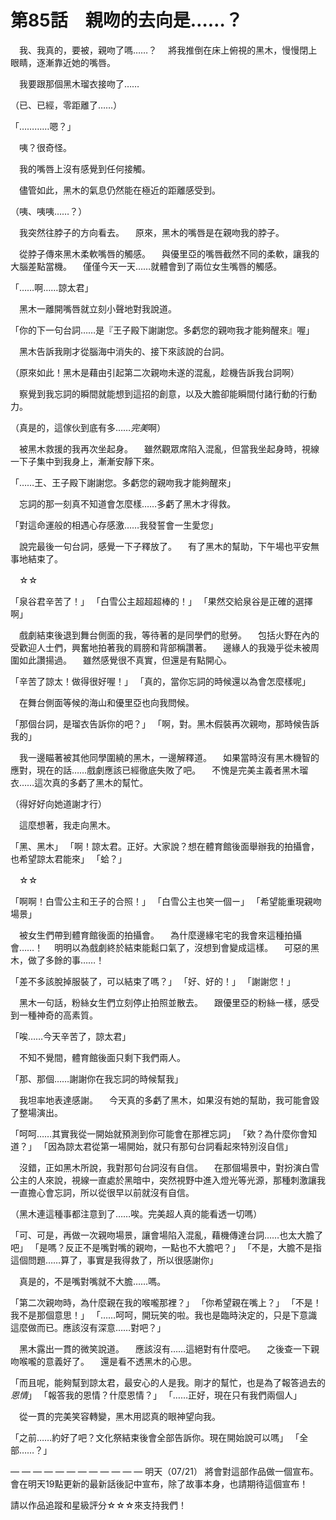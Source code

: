 # 第85話　親吻的去向是……？

　我、我真的，要被，親吻了嗎……？
　將我推倒在床上俯視的黑木，慢慢閉上眼睛，逐漸靠近她的嘴唇。

　我要跟那個黑木瑠衣接吻了……

（已、已經，零距離了……）

「…………嗯？」

　咦？很奇怪。

　我的嘴唇上沒有感覺到任何接觸。

　儘管如此，黑木的氣息仍然能在極近的距離感受到。

（咦、咦咦……？）

　我突然往脖子的方向看去。
　原來，黑木的嘴唇是在親吻我的脖子。

　從脖子傳來黑木柔軟嘴唇的觸感。
　與優里亞的嘴唇截然不同的柔軟，讓我的大腦差點當機。
　僅僅今天一天……就體會到了兩位女生嘴唇的觸感。

「……啊……諒太君」

　黑木一離開嘴唇就立刻小聲地對我說道。

「你的下一句台詞……是『王子殿下謝謝您。多虧您的親吻我才能夠醒來』喔」

　黑木告訴我剛才從腦海中消失的、接下來該說的台詞。

（原來如此！黑木是藉由引起第二次親吻未遂的混亂，趁機告訴我台詞啊）

　察覺到我忘詞的瞬間就能想到這招的創意，以及大膽卻能瞬間付諸行動的行動力。

（真是的，這傢伙到底有多……*完美*啊）

　被黑木救援的我再次坐起身。
　雖然觀眾席陷入混亂，但當我坐起身時，視線一下子集中到我身上，漸漸安靜下來。

「……王、王子殿下謝謝您。多虧您的親吻我才能夠醒來」

　忘詞的那一刻真不知道會怎麼樣……多虧了黑木才得救。

「對這命運般的相遇心存感激……我發誓會一生愛您」

　說完最後一句台詞，感覺一下子釋放了。
　有了黑木的幫助，下午場也平安無事地結束了。

　☆☆

「泉谷君辛苦了！」
「白雪公主超超超棒的！」
「果然交給泉谷是正確的選擇啊」

　戲劇結束後退到舞台側面的我，等待著的是同學們的慰勞。
　包括火野在內的受歡迎人士們，興奮地拍著我的肩膀和背部稱讚著。
　邊緣人的我幾乎從未被周圍如此讚揚過。
　雖然感覺很不真實，但還是有點開心。

「辛苦了諒太！做得很好喔！」
「真的，當你忘詞的時候還以為會怎麼樣呢」

　在舞台側面等候的海山和優里亞也向我問候。

「那個台詞，是瑠衣告訴你的吧？」
「啊，對。黑木假裝再次親吻，那時候告訴我的」

　我一邊瞄著被其他同學圍繞的黑木，一邊解釋道。
　如果當時沒有黑木機智的應對，現在的話……戲劇應該已經徹底失敗了吧。
　不愧是完美主義者黑木瑠衣……這次真的多虧了黑木的幫忙。

（得好好向她道謝才行）

　這麼想著，我走向黑木。

「黑、黑木」
「啊！諒太君。正好。大家說？想在體育館後面舉辦我的拍攝會，也希望諒太君能來」
「蛤？」

　☆☆

「啊啊！白雪公主和王子的合照！」
「白雪公主也笑一個ー」
「希望能重現親吻場景」

　被女生們帶到體育館後面的拍攝會。
　為什麼邊緣宅宅的我會來這種拍攝會……！
　明明以為戲劇終於結束能鬆口氣了，沒想到會變成這樣。
　可惡的黑木，做了多餘的事……！

「差不多該脫掉服裝了，可以結束了嗎？」
「好、好的！」
「謝謝您！」

　黑木一句話，粉絲女生們立刻停止拍照並散去。
　跟優里亞的粉絲一樣，感受到一種神奇的高素質。

「唉……今天辛苦了，諒太君」

　不知不覺間，體育館後面只剩下我們兩人。

「那、那個……謝謝你在我忘詞的時候幫我」

　我坦率地表達感謝。
　今天真的多虧了黑木，如果沒有她的幫助，我可能會毀了整場演出。

「呵呵……其實我從一開始就預測到你可能會在那裡忘詞」
「欸？為什麼你會知道？」
「因為諒太君從第一場開始，就只有那句台詞看起來特別沒自信」

　沒錯，正如黑木所說，我對那句台詞沒有自信。
　在那個場景中，對扮演白雪公主的人來說，視線一直處於黑暗中，突然視野中進入燈光等光源，那種刺激讓我一直擔心會忘詞，所以從很早以前就沒有自信。

（黑木連這種事都注意到了……唉。完美超人真的能看透一切嗎）

「可、可是，再做一次親吻場景，讓會場陷入混亂，藉機傳達台詞……也太大膽了吧」
「是嗎？反正不是嘴對嘴的親吻，一點也不大膽吧？」
「不是，大膽不是指這個問題……算了，事實是我得救了，所以很感謝你」

　真是的，不是嘴對嘴就不大膽……嗎。

「第二次親吻時，為什麼親在我的喉嚨那裡？」
「你希望親在嘴上？」
「不是！我不是那個意思！」
「……呵呵，開玩笑的啦。我也是臨時決定的，只是下意識這麼做而已。應該沒有深意……對吧？」

　黑木露出一貫的微笑說道。
　應該沒有……這絕對有什麼吧。
　之後查一下親吻喉嚨的意義好了。
　還是看不透黑木的心思。

「而且呢，能夠幫到諒太君，最安心的人是我。剛才的幫忙，也是為了報答過去的*恩情*」
「報答我的恩情？什麼恩情？」
「……正好，現在只有我們兩個人」

　從一貫的完美笑容轉變，黑木用認真的眼神望向我。

「之前……約好了吧？文化祭結束後會全部告訴你。現在開始說可以嗎」
「全部……？」

— — — — — — — — — — — —
明天（07/21）
將會對這部作品做一個宣布。
會在明天19點更新的最新話後記中宣布，除了故事本身，也請期待這個宣布！

請以作品追蹤和星級評分☆☆☆來支持我們！